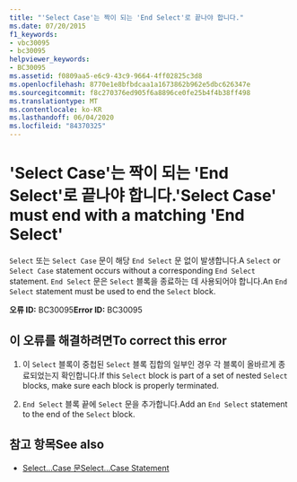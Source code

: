 ```yaml
---
title: "'Select Case'는 짝이 되는 'End Select'로 끝나야 합니다."
ms.date: 07/20/2015
f1_keywords:
- vbc30095
- bc30095
helpviewer_keywords:
- BC30095
ms.assetid: f0809aa5-e6c9-43c9-9664-4ff02825c3d8
ms.openlocfilehash: 8770e1e8bfbdcaa1a1673862b962e5dbc626347e
ms.sourcegitcommit: f8c270376ed905f6a8896ce0fe25b4f4b38ff498
ms.translationtype: MT
ms.contentlocale: ko-KR
ms.lasthandoff: 06/04/2020
ms.locfileid: "84370325"
---
```

# <a name="select-case-must-end-with-a-matching-end-select"></a><span data-ttu-id="0f170-102">'Select Case'는 짝이 되는 'End Select'로 끝나야 합니다.</span><span class="sxs-lookup"><span data-stu-id="0f170-102">'Select Case' must end with a matching 'End Select'</span></span>
<span data-ttu-id="0f170-103">`Select` 또는 `Select Case` 문이 해당 `End Select` 문 없이 발생합니다.</span><span class="sxs-lookup"><span data-stu-id="0f170-103">A `Select` or `Select Case` statement occurs without a corresponding `End Select` statement.</span></span> <span data-ttu-id="0f170-104">`End Select` 문은 `Select` 블록을 종료하는 데 사용되어야 합니다.</span><span class="sxs-lookup"><span data-stu-id="0f170-104">An `End Select` statement must be used to end the `Select` block.</span></span>  
  
 <span data-ttu-id="0f170-105">**오류 ID:** BC30095</span><span class="sxs-lookup"><span data-stu-id="0f170-105">**Error ID:** BC30095</span></span>  
  
## <a name="to-correct-this-error"></a><span data-ttu-id="0f170-106">이 오류를 해결하려면</span><span class="sxs-lookup"><span data-stu-id="0f170-106">To correct this error</span></span>  
  
1. <span data-ttu-id="0f170-107">이 `Select` 블록이 중첩된 `Select` 블록 집합의 일부인 경우 각 블록이 올바르게 종료되었는지 확인합니다.</span><span class="sxs-lookup"><span data-stu-id="0f170-107">If this `Select` block is part of a set of nested `Select` blocks, make sure each block is properly terminated.</span></span>  
  
2. <span data-ttu-id="0f170-108">`End Select` 블록 끝에 `Select` 문을 추가합니다.</span><span class="sxs-lookup"><span data-stu-id="0f170-108">Add an `End Select` statement to the end of the `Select` block.</span></span>  
  
## <a name="see-also"></a><span data-ttu-id="0f170-109">참고 항목</span><span class="sxs-lookup"><span data-stu-id="0f170-109">See also</span></span>

- [<span data-ttu-id="0f170-110">Select...Case 문</span><span class="sxs-lookup"><span data-stu-id="0f170-110">Select...Case Statement</span></span>](../language-reference/statements/select-case-statement.md)
